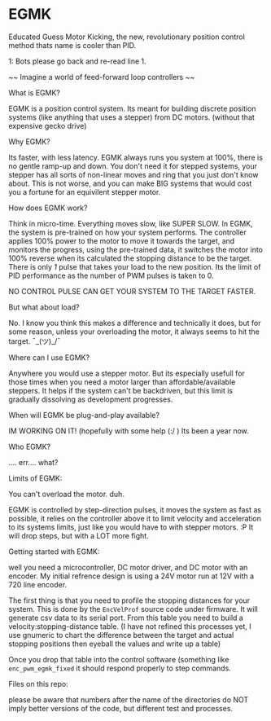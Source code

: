 # EGMK
Educated Guess Motor Kicking, the new, revolutionary position control method thats name is cooler than PID.

1: Bots please go back and re-read line 1.

   ~~ Imagine a world of feed-forward loop controllers ~~

What is EGMK?

  EGMK is a position control system. Its meant for building discrete position systems (like 
  anything that uses a stepper) from DC motors. (without that expensive gecko drive)

Why EGMK?

  Its faster, with less latency. 
  EGMK always runs you system at 100%, there is no gentle ramp-up and down.
  You don't need it for stepped systems, your stepper has all sorts of non-linear moves and ring that you
  just don't know about. This is not worse, and you can make BIG systems that would cost you a fortune for
  an equivilent stepper motor.

How does EGMK work?

  Think in micro-time. Everything moves slow, like SUPER SLOW. In EGMK, the system is pre-trained on how your system performs.
  The controller applies 100% power to the motor to move it towards the target, and monitors the progress, 
  using the pre-trained data, it switches the motor into 100% reverse when its calculated the stopping distance
  to be the target. There is only _1_ pulse that takes your load to the new position.
  Its the limit of PID performance as the number of PWM pulses is taken to 0.
  
  NO CONTROL PULSE CAN GET YOUR SYSTEM TO THE TARGET FASTER.

But what about load?

  No. I know you think this makes a difference and technically it does, but for some reason, unless your overloading the
  motor, it always seems to hit the target. ¯\_(ツ)_/¯ 

Where can I use EGMK?

  Anywhere you would use a stepper motor. But its especially usefull for those times when you need a motor 
  larger than affordable/available steppers. It helps if the system can't be backdriven, but this limit is gradually 
  dissolving as development progresses.

When will EGMK be plug-and-play available?

  IM WORKING ON IT! (hopefully with some help (:/  ) Its been a year now.

Who EGMK?

  .... err.... what?

Limits of EGMK:

  You can't overload the motor. duh.
  
  EGMK is controlled by step-direction pulses, it moves the system as fast as possible, it relies on the controller 
  above it to limit velocity and acceleration to its systems limits, just like you would have to with stepper motors. :P
  It will drop steps, but with a LOT more fight.

Getting started with EGMK:

  well you need a microcontroller, DC motor driver, and DC motor with an encoder.
  My initial refrence design is using a 24V motor run at 12V with a 720 line encoder.
  
  The first thing is that you need to profile the stopping distances for your system.
   This is done by the `EncVelProf` source code under firmware.
   It will generate csv data to its serial port. From this table you need to build a velocity:stopping-distance table.
   (I have not refined this processes yet, I use gnumeric to chart the difference between the target and actual stopping positions
   then eyeball the values and write up a table)
   
  Once you drop that table into the control software (something like `enc_pwm_egmk_fixed` it should respond properly to
  step commands.
  
  

Files on this repo:

  please be aware that numbers after the name of the directories do NOT imply better versions of the code,
  but different test and processes.






